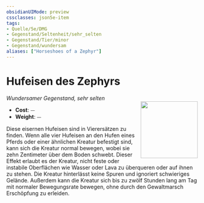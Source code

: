 ```yaml
---
obsidianUIMode: preview
cssclasses: json5e-item
tags:
- Quelle/5e/DMG
- Gegenstand/Seltenheit/sehr_selten
- Gegenstand/Tier/minor
- Gegenstand/wundersam
aliases: ["Horseshoes of a Zephyr"]
---
```

# Hufeisen des Zephyrs
*Wundersamer Gegenstand, sehr selten*  
<img src="Symbolik/Gegenstände.webp" align="right" width="150">

- **Cost**: ⏤
- **Weight**: ⏤

Diese eisernen Hufeisen sind in Vierersätzen zu finden. Wenn alle vier Hufeisen an den Hufen eines Pferds oder einer ähnlichen Kreatur befestigt sind, kann sich die Kreatur normal bewegen, wobei sie zehn Zentimeter über dem Boden schwebt. Dieser Effekt erlaubt es der Kreatur, nicht feste oder instabile Oberflächen wie Wasser oder Lava zu überqueren oder auf ihnen zu stehen. Die Kreatur hinterlässt keine Spuren und ignoriert schwieriges Gelände. Außerdem kann die Kreatur sich bis zu zwölf Stunden lang am Tag mit normaler Bewegungsrate bewegen, ohne durch den Gewaltmarsch Erschöpfung zu erleiden.